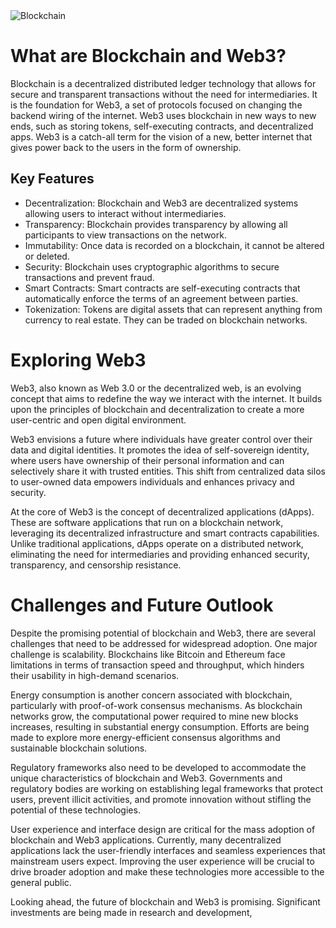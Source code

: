 <img src="../blockchain.jpg" alt="Blockchain"/>

# What are Blockchain and Web3?

Blockchain is a decentralized distributed ledger technology that allows for secure and transparent transactions without the need for intermediaries. It is the foundation for Web3, a set of protocols focused on changing the backend wiring of the internet. Web3 uses blockchain in new ways to new ends, such as storing tokens, self-executing contracts, and decentralized apps. Web3 is a catch-all term for the vision of a new, better internet that gives power back to the users in the form of ownership.

## Key Features

- Decentralization: Blockchain and Web3 are decentralized systems allowing users to interact without intermediaries.
- Transparency: Blockchain provides transparency by allowing all participants to view transactions on the network.
- Immutability: Once data is recorded on a blockchain, it cannot be altered or deleted.
- Security: Blockchain uses cryptographic algorithms to secure transactions and prevent fraud.
- Smart Contracts: Smart contracts are self-executing contracts that automatically enforce the terms of an agreement between parties.
- Tokenization: Tokens are digital assets that can represent anything from currency to real estate. They can be traded on blockchain networks.

# Exploring Web3

Web3, also known as Web 3.0 or the decentralized web, is an evolving concept that aims to redefine the way we interact with the internet. It builds upon the principles of blockchain and decentralization to create a more user-centric and open digital environment.

Web3 envisions a future where individuals have greater control over their data and digital identities. It promotes the idea of self-sovereign identity, where users have ownership of their personal information and can selectively share it with trusted entities. This shift from centralized data silos to user-owned data empowers individuals and enhances privacy and security.

At the core of Web3 is the concept of decentralized applications (dApps). These are software applications that run on a blockchain network, leveraging its decentralized infrastructure and smart contracts capabilities. Unlike traditional applications, dApps operate on a distributed network, eliminating the need for intermediaries and providing enhanced security, transparency, and censorship resistance.

# Challenges and Future Outlook
Despite the promising potential of blockchain and Web3, there are several challenges that need to be addressed for widespread adoption. One major challenge is scalability. Blockchains like Bitcoin and Ethereum face limitations in terms of transaction speed and throughput, which hinders their usability in high-demand scenarios.

Energy consumption is another concern associated with blockchain, particularly with proof-of-work consensus mechanisms. As blockchain networks grow, the computational power required to mine new blocks increases, resulting in substantial energy consumption. Efforts are being made to explore more energy-efficient consensus algorithms and sustainable blockchain solutions.

Regulatory frameworks also need to be developed to accommodate the unique characteristics of blockchain and Web3. Governments and regulatory bodies are working on establishing legal frameworks that protect users, prevent illicit activities, and promote innovation without stifling the potential of these technologies.

User experience and interface design are critical for the mass adoption of blockchain and Web3 applications. Currently, many decentralized applications lack the user-friendly interfaces and seamless experiences that mainstream users expect. Improving the user experience will be crucial to drive broader adoption and make these technologies more accessible to the general public.

Looking ahead, the future of blockchain and Web3 is promising. Significant investments are being made in research and development,
